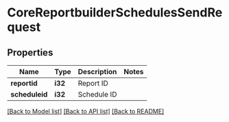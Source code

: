 # CoreReportbuilderSchedulesSendRequest

## Properties

Name | Type | Description | Notes
------------ | ------------- | ------------- | -------------
**reportid** | **i32** | Report ID | 
**scheduleid** | **i32** | Schedule ID | 

[[Back to Model list]](../README.md#documentation-for-models) [[Back to API list]](../README.md#documentation-for-api-endpoints) [[Back to README]](../README.md)


